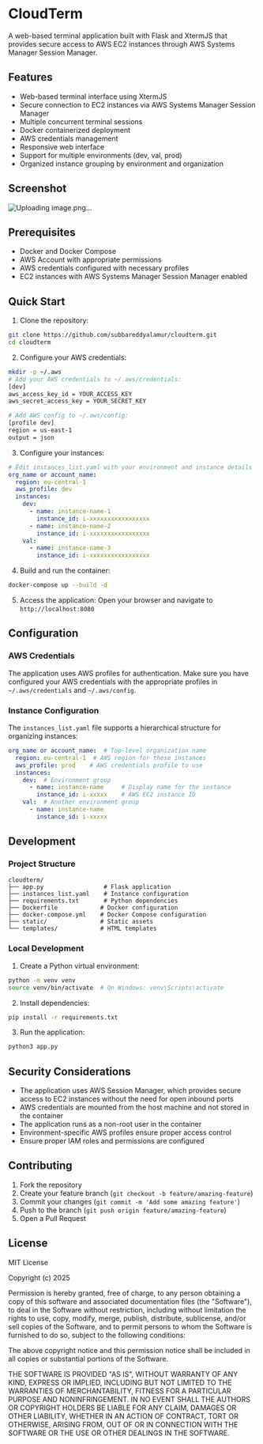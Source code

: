 # CloudTerm

A web-based terminal application built with Flask and XtermJS that provides secure access to AWS EC2 instances through AWS Systems Manager Session Manager.

## Features

- Web-based terminal interface using XtermJS
- Secure connection to EC2 instances via AWS Systems Manager Session Manager
- Multiple concurrent terminal sessions
- Docker containerized deployment
- AWS credentials management
- Responsive web interface
- Support for multiple environments (dev, val, prod)
- Organized instance grouping by environment and organization

## Screenshot
![Uploading image.png…]()


## Prerequisites

- Docker and Docker Compose
- AWS Account with appropriate permissions
- AWS credentials configured with necessary profiles
- EC2 instances with AWS Systems Manager Session Manager enabled

## Quick Start

1. Clone the repository:
```bash
git clone https://github.com/subbareddyalamur/cloudterm.git
cd cloudterm
```

2. Configure your AWS credentials:
```bash
mkdir -p ~/.aws
# Add your AWS credentials to ~/.aws/credentials:
[dev]
aws_access_key_id = YOUR_ACCESS_KEY
aws_secret_access_key = YOUR_SECRET_KEY

# Add AWS config to ~/.aws/config:
[profile dev]
region = us-east-1
output = json
```

3. Configure your instances:
```yaml
# Edit instances_list.yaml with your environment and instance details
org_name or account_name:
  region: eu-central-1
  aws_profile: dev
  instances:
    dev:
      - name: instance-name-1
        instance_id: i-xxxxxxxxxxxxxxxxx
      - name: instance-name-2
        instance_id: i-xxxxxxxxxxxxxxxxx
    val:
      - name: instance-name-3
        instance_id: i-xxxxxxxxxxxxxxxxx
```

4. Build and run the container:
```bash
docker-compose up --build -d
```

5. Access the application:
Open your browser and navigate to `http://localhost:8080`

## Configuration

### AWS Credentials

The application uses AWS profiles for authentication. Make sure you have configured your AWS credentials with the appropriate profiles in `~/.aws/credentials` and `~/.aws/config`.

### Instance Configuration

The `instances_list.yaml` file supports a hierarchical structure for organizing instances:

```yaml
org_name or account_name:  # Top-level organization name
  region: eu-central-1  # AWS region for these instances
  aws_profile: prod    # AWS credentials profile to use
  instances:
    dev:  # Environment group
      - name: instance-name     # Display name for the instance
        instance_id: i-xxxxx    # AWS EC2 instance ID
    val:  # Another environment group
      - name: instance-name
        instance_id: i-xxxxx
```

## Development

### Project Structure

```
cloudterm/
├── app.py                 # Flask application
├── instances_list.yaml    # Instance configuration
├── requirements.txt       # Python dependencies
├── Dockerfile            # Docker configuration
├── docker-compose.yml    # Docker Compose configuration
├── static/               # Static assets
└── templates/            # HTML templates
```

### Local Development

1. Create a Python virtual environment:
```bash
python -m venv venv
source venv/bin/activate  # On Windows: venv\Scripts\activate
```

2. Install dependencies:
```bash
pip install -r requirements.txt
```

3. Run the application:
```bash
python3 app.py
```

## Security Considerations

- The application uses AWS Session Manager, which provides secure access to EC2 instances without the need for open inbound ports
- AWS credentials are mounted from the host machine and not stored in the container
- The application runs as a non-root user in the container
- Environment-specific AWS profiles ensure proper access control
- Ensure proper IAM roles and permissions are configured

## Contributing

1. Fork the repository
2. Create your feature branch (`git checkout -b feature/amazing-feature`)
3. Commit your changes (`git commit -m 'Add some amazing feature'`)
4. Push to the branch (`git push origin feature/amazing-feature`)
5. Open a Pull Request

## License

MIT License

Copyright (c) 2025

Permission is hereby granted, free of charge, to any person obtaining a copy
of this software and associated documentation files (the "Software"), to deal
in the Software without restriction, including without limitation the rights
to use, copy, modify, merge, publish, distribute, sublicense, and/or sell
copies of the Software, and to permit persons to whom the Software is
furnished to do so, subject to the following conditions:

The above copyright notice and this permission notice shall be included in all
copies or substantial portions of the Software.

THE SOFTWARE IS PROVIDED "AS IS", WITHOUT WARRANTY OF ANY KIND, EXPRESS OR
IMPLIED, INCLUDING BUT NOT LIMITED TO THE WARRANTIES OF MERCHANTABILITY,
FITNESS FOR A PARTICULAR PURPOSE AND NONINFRINGEMENT. IN NO EVENT SHALL THE
AUTHORS OR COPYRIGHT HOLDERS BE LIABLE FOR ANY CLAIM, DAMAGES OR OTHER
LIABILITY, WHETHER IN AN ACTION OF CONTRACT, TORT OR OTHERWISE, ARISING FROM,
OUT OF OR IN CONNECTION WITH THE SOFTWARE OR THE USE OR OTHER DEALINGS IN THE
SOFTWARE.
